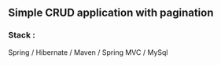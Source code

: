  
## Simple CRUD application with pagination

### Stack :
Spring /
Hibernate /
Maven /
Spring MVC /
MySql



